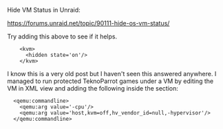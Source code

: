 Hide VM Status in Unraid:

https://forums.unraid.net/topic/90111-hide-os-vm-status/


Try adding this above </features> to see if it helps.
```
    <kvm>
      <hidden state='on'/>
    </kvm>
```
 

I know this is a very old post but I haven't seen this answered anywhere. I managed to run protected TeknoParrot games under a VM by editing the VM in XML view and adding the following inside the <domain> section:
```
  <qemu:commandline>
    <qemu:arg value='-cpu'/>
    <qemu:arg value='host,kvm=off,hv_vendor_id=null,-hypervisor'/>
  </qemu:commandline>
 ```



 
